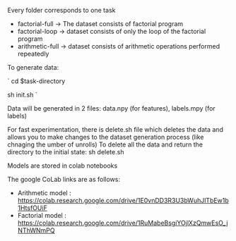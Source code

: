 Every folder corresponds to one task
- factorial-full -> The dataset consists of factorial program
- factorial-loop -> dataset consists of only the loop of the factorial program
- arithmetic-full -> dataset consists of arithmetic operations performed repeatedly

To generate data:

`
cd $task-directory

sh init.sh
`

Data will be generated in 2 files: data.npy (for features), labels.mpy (for labels)

For fast experimentation, there is delete.sh file which deletes the data and allows you 
to make changes to the dataset generation process (like chnaging the umber of unrolls)
To delete all the data and return the directory to the initial state:
sh delete.sh

Models are stored in colab notebooks

The google CoLab links are as follows:
- Arithmetic model : https://colab.research.google.com/drive/1E0vnDD3R3U3bWuhJlTbEw1b1HtsfOUiF
- Factorial model : https://colab.research.google.com/drive/1RuMabeBsgiYOjlXzQmwEsO_jNThWNmPQ